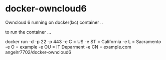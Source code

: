docker-owncloud6
================

Owncloud 6 running on docker(lxc) container ..



to run the container ...

docker run -d -p 22 -p 443 -e C = US
-e ST = California
-e L = Sacramento
-e O = example
-e OU = IT Deparment
-e CN = example.com
angelrr7702/docker-owncloud6
